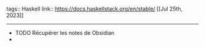 tags:: Haskell
link:: https://docs.haskellstack.org/en/stable/
[[Jul 25th, 2023]]
***

- TODO Récupérer les notes de Obsidian
-